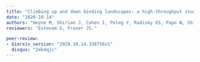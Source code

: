 ```yaml
---
title: "Climbing up and down binding landscapes: a high-throughput study of mutational effects in homologous protein-protein complexes."
date: "2020-10-14"
authors: "Heyne M, Shirian J, Cohen I, Peleg Y, Radisky ES, Papo N, Shifman JM."
reviewers: "Estevam G, Fraser JS."

peer-review:
- biorxiv_version: "2020.10.14.338756v1"
  disqus: "2ek4qjc"
---
```

